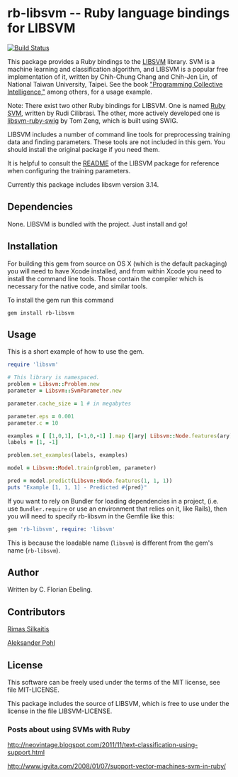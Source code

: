 # rb-libsvm -- Ruby language bindings for LIBSVM

[![Build Status](https://secure.travis-ci.org/febeling/rb-libsvm.png)](http://travis-ci.org/febeling/rb-libsvm)

This package provides a Ruby bindings to the [LIBSVM][] library.  SVM
is a machine learning and classification algorithm, and LIBSVM is a
popular free implementation of it, written by Chih-Chung Chang and
Chih-Jen Lin, of National Taiwan University, Taipei. See the book ["Programming
Collective Intelligence,"](http://books.google.com/books?id=fEsZ3Ey-Hq4C) among others, for a usage example.

Note: There exist two other Ruby bindings for LIBSVM. One is named
[Ruby SVM][ruby-svm], written by Rudi Cilibrasi. The other, more
actively developed one is [libsvm-ruby-swig][svmrubyswig] by Tom Zeng,
which is built using SWIG.

LIBSVM includes a number of command line tools for preprocessing
training data and finding parameters. These tools are not included in
this gem. You should install the original package if you need them.

It is helpful to consult the [README][] of the LIBSVM package for
reference when configuring the training parameters.

Currently this package includes libsvm version 3.14.

## Dependencies

None.  LIBSVM is bundled with the project.  Just install and go!

## Installation

For building this gem from source on OS X (which is the default
packaging) you will need to have Xcode installed, and from within Xcode
you need to install the command line tools. Those contain the compiler
which is necessary for the native code, and similar tools.

To install the gem run this command

    gem install rb-libsvm

## Usage

This is a short example of how to use the gem.

```ruby
require 'libsvm'

# This library is namespaced.
problem = Libsvm::Problem.new
parameter = Libsvm::SvmParameter.new

parameter.cache_size = 1 # in megabytes

parameter.eps = 0.001
parameter.c = 10

examples = [ [1,0,1], [-1,0,-1] ].map {|ary| Libsvm::Node.features(ary) }
labels = [1, -1]

problem.set_examples(labels, examples)

model = Libsvm::Model.train(problem, parameter)

pred = model.predict(Libsvm::Node.features(1, 1, 1))
puts "Example [1, 1, 1] - Predicted #{pred}"
```

If you want to rely on Bundler for loading dependencies in a project,
(i.e. use `Bundler.require` or use an environment that relies on it,
like Rails), then you will need to specify rb-libsvm in the Gemfile
like this:

```ruby
gem 'rb-libsvm', require: 'libsvm'
```

This is because the loadable name (`libsvm`) is different from the
gem's name (`rb-libsvm`).

## Author

Written by C. Florian Ebeling.

## Contributors

[Rimas Silkaitis](https://github.com/neovintage)

[Aleksander Pohl](https://github.com/apohllo)

## License

This software can be freely used under the terms of the MIT license,
see file MIT-LICENSE.

This package includes the source of LIBSVM, which is free to use under
the license in the file LIBSVM-LICENSE.

### Posts about using SVMs with Ruby

http://neovintage.blogspot.com/2011/11/text-classification-using-support.html

http://www.igvita.com/2008/01/07/support-vector-machines-svm-in-ruby/

[libsvm]:       http://www.csie.ntu.edu.tw/~cjlin/libsvm/

[svmrubyswig]:  http://github.com/tomz/libsvm-ruby-swig/tree/master

[ruby-svm]:     http://sourceforge.net/projects/rubysvm/

[README]:       https://github.com/febeling/libsvm/blob/master/README
